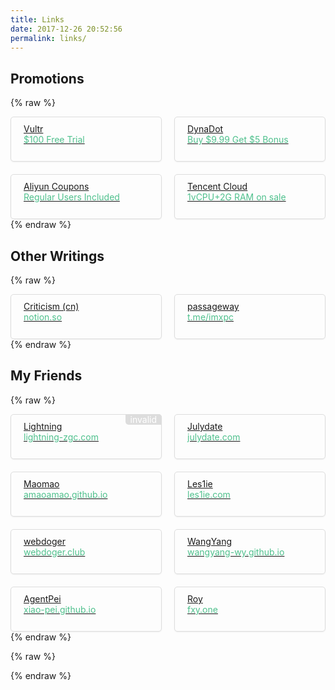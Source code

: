 ```yaml
---
title: Links
date: 2017-12-26 20:52:56
permalink: links/
---
```


## Promotions

{% raw %}
<div class="link-list">
    <a href="https://www.vultr.com/?ref=8597020-6G" target="_blank" rel="noopener">
        Vultr<br><span>$100 Free Trial</span>
    </a>
    <a href="http://www.dynadot.com/?s9T6ugy6e6C647c" target="_blank" rel="noopener">
        DynaDot<br><span>Buy $9.99 Get $5 Bonus</span>
    </a>
    <a href="https://www.aliyun.com/minisite/goods?userCode=hl1uilbl" target="_blank" rel="noopener">
        Aliyun Coupons<br><span>Regular Users Included</span>
    </a>
    <a href="https://cloud.tencent.com/act/cps/redirect?redirect=1054&cps_key=da2e67a4ea07864f3ac54599a94cd8c7&from=console" target="_blank" rel="noopener">
        Tencent Cloud<br><span>1vCPU+2G RAM on sale</span>
    </a>
</div>
{% endraw %}

## Other Writings

{% raw %}
<div class="link-list">
    <a href="https://www.notion.so/08bd1851f8ed43339d87e7f764d437aa?v=8b7f92c3ace6450a95bf086fa81459f6" target="_blank" rel="noopener">
        Criticism (cn)<br><span>notion.so</span>
    </a>
    <a href="https://t.me/s/imxpc" target="_blank" rel="noopener">
        passageway<br><span>t.me/imxpc</span>
    </a>
</div>
{% endraw %}

## My Friends

{% raw %}
<div class="link-list">
    <a class="missing" href="http://lightning-zgc.com/" target="_blank" rel="noopener">
        Lightning<br><span>lightning-zgc.com</span>
    </a>
    <a href="https://www.julydate.com/" target="_blank" rel="noopener">
        Julydate<br><span>julydate.com</span>
    </a>
    <a href="https://amaoamao.github.io/" target="_blank" rel="noopener">
        Maomao<br><span>amaoamao.github.io</span>
    </a>
    <a href="http://les1ie.com/" target="_blank" rel="noopener">
        Les1ie<br><span>les1ie.com</span>
    </a>
    <a href="http://webdoger.club/" target="_blank" rel="noopener">
        webdoger<br><span>webdoger.club</span>
    </a>
    <a href="https://wangyang-wy.github.io/" target="_blank" rel="noopener">
        WangYang<br><span>wangyang-wy.github.io</span>
    </a>
    <a href="https://xiao-pei.github.io/" target="_blank" rel="noopener">
        AgentPei<br><span>xiao-pei.github.io</span>
    </a>
    <a href="https://fxy.one/" target="_blank" rel="noopener">
        Roy<br><span>fxy.one</span>
    </a>
</div>
{% endraw %}

{% raw %}
<style>
.link-list {
    display: grid;
    justify-content: space-between;
    grid-template-columns: repeat(auto-fit, minmax(200px, 1fr));
    grid-gap: 20px;
}
.link-list a {
    display: inline-block;
    min-width: 160px;
    height: 50px;
    padding: 10px 20px;
    border: 1px solid #ddd;
    border-radius: 5px;
    box-shadow: 0 1px 2px rgba(0, 0, 0, 0.0625);
    transition: 0.1s all;
}
.link-list a:hover {
    border-color: #4FC08D;
    box-shadow: 0 1px 2px rgba(79, 192, 141, 0.0625);
}
.link-list a:active {
    transform: translateY(1px);
    border-color: #3AA373;
    box-shadow: 0 1px 2px rgba(0, 0, 0, 0.0625) inset;
}
.link-list a span {
    color: #4FC08D;
}
.link-list a.missing::before {
    content: 'invalid';
    color: #fff;
    background: #ddd;
    float: right;
    padding: 0 8px;
    transform: translate(21px, -11px);
    transition: 0.1s all;
    border-radius: 0 5px 0 5px;
}
.link-list a.missing:hover::before {
    background: #4FC08D;
}

</style>
{% endraw %}